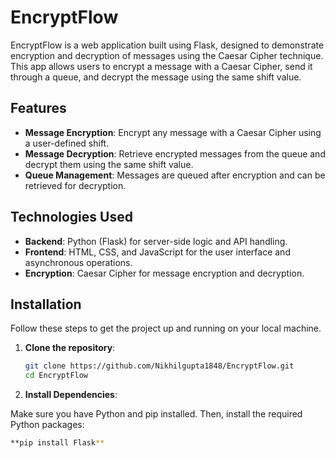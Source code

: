 # EncryptFlow

EncryptFlow is a web application built using Flask, designed to demonstrate encryption and decryption of messages using the Caesar Cipher technique. This app allows users to encrypt a message with a Caesar Cipher, send it through a queue, and decrypt the message using the same shift value.

## Features

- **Message Encryption**: Encrypt any message with a Caesar Cipher using a user-defined shift.
- **Message Decryption**: Retrieve encrypted messages from the queue and decrypt them using the same shift value.
- **Queue Management**: Messages are queued after encryption and can be retrieved for decryption.

## Technologies Used

- **Backend**: Python (Flask) for server-side logic and API handling.
- **Frontend**: HTML, CSS, and JavaScript for the user interface and asynchronous operations.
- **Encryption**: Caesar Cipher for message encryption and decryption.

## Installation

Follow these steps to get the project up and running on your local machine.

1. **Clone the repository**:

   ```bash
   git clone https://github.com/Nikhilgupta1848/EncryptFlow.git
   cd EncryptFlow

2. **Install Dependencies**:

Make sure you have Python and pip installed. Then, install the required Python packages:
 ```bash
**pip install Flask**




